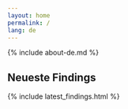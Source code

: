 ```yaml
---
layout: home
permalink: /
lang: de
---
```


{% include about-de.md %}

## Neueste Findings

{% include latest_findings.html %}

